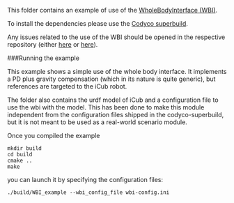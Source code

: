This folder contains an example of use of the [WholeBodyInterface (WBI)](https://github.com/robotology/wholebodyinterface).

To install the dependencies please use the [Codyco superbuild](https://github.com/robotology/codyco-superbuild).

Any issues related to the use of the WBI should be opened in the respective repository (either [here](https://github.com/robotology/wholebodyinterface/issues) or [here](https://github.com/robotology/yarp-wholebodyinterface/issues)).


###Running the example

This example shows a simple use of the whole body interface.
It implements a PD plus gravity compensation (which in its nature is quite generic), but references are targeted to the iCub robot.

The folder also contains the urdf model of iCub and a configuration file to use the wbi with the model.
This has been done to make this module independent from the configuration files shipped in the codyco-superbuild, but it is not meant to be used as a real-world scenario module.

Once you compiled the example

```
mkdir build
cd build
cmake ..
make
```

you can launch it by specifying the configuration files:

```
./build/WBI_example --wbi_config_file wbi-config.ini
```
